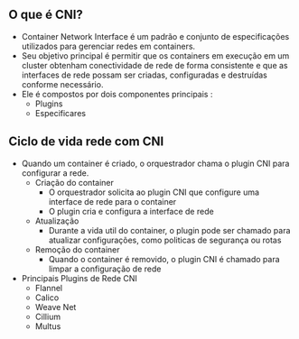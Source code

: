## O que é CNI?

* Container Network Interface é um padrão e conjunto de especificações utilizados para gerenciar redes em containers.
* Seu objetivo principal é permitir que os containers em execução em um cluster obtenham conectividade de rede de forma consistente e que as interfaces de rede possam ser criadas, configuradas e destruídas conforme necessário.
* Ele é compostos por dois componentes principais :
    * Plugins
    * Especificares

## Ciclo de vida rede com CNI

* Quando um container é criado, o orquestrador chama o plugin CNI para configurar a rede.
    * Criação do container
        * O orquestrador solicita ao plugin CNI que configure uma interface de rede para o container
        * O plugin cria e configura a interface de rede 
    * Atualização 
        * Durante a vida util do container, o plugin pode ser chamado para atualizar configurações, como politicas de segurança ou rotas
    * Remoção do container
        * Quando o container é removido, o plugin CNI é chamado para limpar a configuração de rede
* Principais Plugins de Rede CNI
    * Flannel
    * Calico
    * Weave Net
    * Cillium
    * Multus